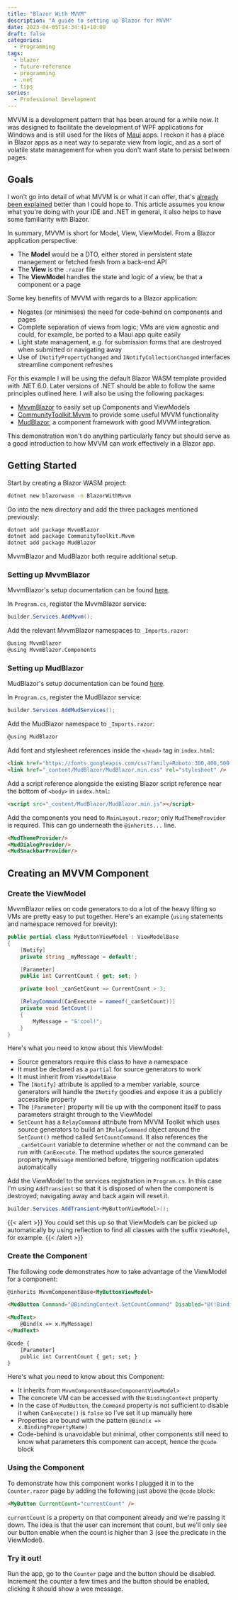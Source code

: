 ```yaml
---
title: "Blazor With MVVM"
description: "A guide to setting up Blazor for MVVM"
date: 2023-04-05T14:34:41+10:00
draft: false
categories:
  - Programming
tags:
  - blazor
  - future-reference
  - programming
  - .net
  - tips
series:
  - Professional Development
---
```

MVVM is a development pattern that has been around for a while now. It was designed to facilitate the development of WPF applications for Windows and is still used for the likes of [Maui](https://learn.microsoft.com/en-us/dotnet/architecture/maui/mvvm) apps. I reckon it has a place in Blazor apps as a neat way to separate view from logic, and as a sort of volatile state management for when you don't want state to persist between pages.

<!--more-->

## Goals
I won't go into detail of what MVVM is or what it can offer, that's [already been explained](https://learn.microsoft.com/en-us/dotnet/architecture/maui/mvvm) better than I could hope to. This article assumes you know what you're doing with your IDE and .NET in general, it also helps to have some familiarity with Blazor.

In summary, MVVM is short for Model, View, ViewModel. From a Blazor application perspective:
- The **Model** would be a DTO, either stored in persistent state management or fetched fresh from a back-end API
- The **View** is the `.razor` file
- The **ViewModel** handles the state and logic of a view, be that a component or a page

Some key benefits of MVVM with regards to a Blazor application:
- Negates (or minimises) the need for code-behind on components and pages
- Complete separation of views from logic; VMs are view agnostic and could, for example, be ported to a Maui app quite easily
- Light state management, e.g. for submission forms that are destroyed when submitted or navigating away
- Use of `INotifyPropertyChanged` and `INotifyCollectionChanged` interfaces streamline component refreshes

For this example I will be using the default Blazor WASM template provided with .NET 6.0. Later versions of .NET should be able to follow the same principles outlined here. I will also be using the following packages:
- [MvvmBlazor](https://www.nuget.org/packages/MvvmBlazor) to easily set up Components and ViewModels
- [CommunityToolkit.Mvvm](https://www.nuget.org/packages/CommunityToolkit.Mvvm) to provide some useful MVVM functionality
- [MudBlazor](https://www.nuget.org/packages/MudBlazor), a component framework with good MVVM integration.

This demonstration won't do anything particularly fancy but should serve as a good introduction to how MVVM can work effectively in a Blazor app.

## Getting Started
Start by creating a Blazor WASM project:
``` bash
dotnet new blazorwasm -n BlazorWithMvvm
```

Go into the new directory and add the three packages mentioned previously:
``` bash
dotnet add package MvvmBlazor
dotnet add package CommunityToolkit.Mvvm
dotnet add package MudBlazor
```

MvvmBlazor and MudBlazor both require additional setup.

### Setting up MvvmBlazor
MvvmBlazor's setup documentation can be found [here](https://github.com/klemmchr/MvvmBlazor).

In `Program.cs`, register the MvvmBlazor service:
``` c#
builder.Services.AddMvvm();
```

Add the relevant MvvmBlazor namespaces to `_Imports.razor`:
``` html
@using MvvmBlazor
@using MvvmBlazor.Components
```

### Setting up MudBlazor
MudBlazor's setup documentation can be found [here](https://www.mudblazor.com/getting-started/installation).

In `Program.cs`, register the MudBlazor service:
``` c#
builder.Services.AddMudServices();
```

Add the MudBlazor namespace to `_Imports.razor`:
``` html
@using MudBlazor
```

Add font and stylesheet references inside the `<head>` tag in `index.html`:
``` html
<link href="https://fonts.googleapis.com/css?family=Roboto:300,400,500,700&display=swap" rel="stylesheet" />
<link href="_content/MudBlazor/MudBlazor.min.css" rel="stylesheet" />
```

Add a script reference alongside the existing Blazor script reference near the bottom of `<body>` in `index.html`:
``` html
<script src="_content/MudBlazor/MudBlazor.min.js"></script>
```

Add the components you need to `MainLayout.razor`; only `MudThemeProvider` is required. This can go underneath the `@inherits...` line.
``` html
<MudThemeProvider/>
<MudDialogProvider/>
<MudSnackbarProvider/>
```

## Creating an MVVM Component

### Create the ViewModel
MvvmBlazor relies on code generators to do a lot of the heavy lifting so VMs are pretty easy to put together. Here's an example (`using` statements and namespace removed for brevity):
``` c#
public partial class MyButtonViewModel : ViewModelBase
{
    [Notify]
    private string _myMessage = default!;

    [Parameter]
    public int CurrentCount { get; set; }

    private bool _canSetCount => CurrentCount > 3;

    [RelayCommand(CanExecute = nameof(_canSetCount))]
    private void SetCount()
    {
        MyMessage = "S'cool!";
    }
}
```
Here's what you need to know about this ViewModel:
- Source generators require this class to have a namespace
- It must be declared as a `partial` for source generators to work
- It must inherit from `ViewModelBase`
- The `[Notify]` attribute is applied to a member variable, source generators will handle the `INotify` goodies and expose it as a publicly accessible property
- The `[Parameter]` property will tie up with the component itself to pass parameters straight through to the ViewModel
- `SetCount` has a `RelayCommand` attribute from MVVM Toolkit which uses source generators to build an `IRelayCommand` object around the `SetCount()` method called `SetCountCommand`. It also references the `_canSetCount` variable to determine whether or not the command can be run with `CanExecute`. The method updates the source generated property `MyMessage` mentioned before, triggering notification updates automatically

Add the ViewModel to the services registration in `Program.cs`. In this case I'm using `AddTransient` so that it is disposed of when the component is destroyed; navigating away and back again will reset it.
``` c#
builder.Services.AddTransient<MyButtonViewModel>();
```

{{< alert >}}
You could set this up so that ViewModels can be picked up automatically by using reflection to find all classes with the suffix `ViewModel`, for example.
{{< /alert >}}

### Create the Component
The following code demonstrates how to take advantage of the ViewModel for a component:
``` html
@inherits MvvmComponentBase<MyButtonViewModel>

<MudButton Command="@BindingContext.SetCountCommand" Disabled="@(!BindingContext.SetCountCommand.CanExecute(null))">Is it cool?</MudButton>

<MudText>
    @Bind(x => x.MyMessage)
</MudText>

@code {
    [Parameter]
    public int CurrentCount { get; set; }
}
```

Here's what you need to know about this Component:
- It inherits from `MvvmComponentBase<ComponentViewModel>`
- The concrete VM can be accessed with the `BindingContext` property
- In the case of `MudButton`, the `Command` property is not sufficient to disable it when `CanExecute()` is `false` so I've set it up manually here
- Properties are bound with the pattern `@Bind(x => x.BindingPropertyName)`
- Code-behind is unavoidable but minimal, other components still need to know what parameters this component can accept, hence the `@code` block

### Using the Component
To demonstrate how this component works I plugged it in to the `Counter.razor` page by adding the following just above the `@code` block:
``` html
<MyButton CurrentCount="currentCount" />
```

`currentCount` is a property on that component already and we're passing it down. The idea is that the user can increment that count, but we'll only see our button enable when the count is higher than 3 (see the predicate in the ViewModel).

### Try it out!
Run the app, go to the `Counter` page and the button should be disabled. Increment the counter a few times and the button should be enabled, clicking it should show a wee message.